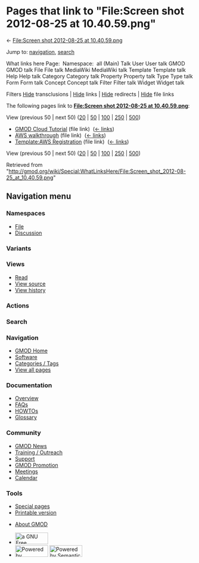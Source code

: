 <div id="mw-page-base" class="noprint">

</div>

<div id="mw-head-base" class="noprint">

</div>

<div id="content" class="mw-body" role="main">

<span id="top"></span>

<div id="mw-js-message" style="display:none;">

</div>



# <span dir="auto">Pages that link to "File:Screen shot 2012-08-25 at 10.40.59.png"</span>

<div id="bodyContent">

<div id="contentSub">

← [File:Screen shot 2012-08-25 at
10.40.59.png](/wiki/File:Screen_shot_2012-08-25_at_10.40.59.png "File:Screen shot 2012-08-25 at 10.40.59.png")

</div>

<div id="jump-to-nav" class="mw-jump">

Jump to: [navigation](#mw-navigation), [search](#p-search)

</div>

<div id="mw-content-text">

What links here Page:  Namespace:  all (Main) Talk User User talk GMOD
GMOD talk File File talk MediaWiki MediaWiki talk Template Template talk
Help Help talk Category Category talk Property Property talk Type Type
talk Form Form talk Concept Concept talk Filter Filter talk Widget
Widget talk

Filters
[Hide](/mediawiki/index.php?title=Special:WhatLinksHere/File:Screen_shot_2012-08-25_at_10.40.59.png&hidetrans=1 "Special:WhatLinksHere/File:Screen shot 2012-08-25 at 10.40.59.png")
transclusions \|
[Hide](/mediawiki/index.php?title=Special:WhatLinksHere/File:Screen_shot_2012-08-25_at_10.40.59.png&hidelinks=1 "Special:WhatLinksHere/File:Screen shot 2012-08-25 at 10.40.59.png")
links \|
[Hide](/mediawiki/index.php?title=Special:WhatLinksHere/File:Screen_shot_2012-08-25_at_10.40.59.png&hideredirs=1 "Special:WhatLinksHere/File:Screen shot 2012-08-25 at 10.40.59.png")
redirects \|
[Hide](/mediawiki/index.php?title=Special:WhatLinksHere/File:Screen_shot_2012-08-25_at_10.40.59.png&hideimages=1 "Special:WhatLinksHere/File:Screen shot 2012-08-25 at 10.40.59.png")
file links

The following pages link to **[File:Screen shot 2012-08-25 at
10.40.59.png](/wiki/File:Screen_shot_2012-08-25_at_10.40.59.png "File:Screen shot 2012-08-25 at 10.40.59.png")**:

View (previous 50 \| next 50)
([20](/mediawiki/index.php?title=Special:WhatLinksHere/File:Screen_shot_2012-08-25_at_10.40.59.png&limit=20 "Special:WhatLinksHere/File:Screen shot 2012-08-25 at 10.40.59.png")
\|
[50](/mediawiki/index.php?title=Special:WhatLinksHere/File:Screen_shot_2012-08-25_at_10.40.59.png&limit=50 "Special:WhatLinksHere/File:Screen shot 2012-08-25 at 10.40.59.png")
\|
[100](/mediawiki/index.php?title=Special:WhatLinksHere/File:Screen_shot_2012-08-25_at_10.40.59.png&limit=100 "Special:WhatLinksHere/File:Screen shot 2012-08-25 at 10.40.59.png")
\|
[250](/mediawiki/index.php?title=Special:WhatLinksHere/File:Screen_shot_2012-08-25_at_10.40.59.png&limit=250 "Special:WhatLinksHere/File:Screen shot 2012-08-25 at 10.40.59.png")
\|
[500](/mediawiki/index.php?title=Special:WhatLinksHere/File:Screen_shot_2012-08-25_at_10.40.59.png&limit=500 "Special:WhatLinksHere/File:Screen shot 2012-08-25 at 10.40.59.png"))

- [GMOD Cloud Tutorial](/wiki/GMOD_Cloud_Tutorial "GMOD Cloud Tutorial")
  (file link) ‎ <span class="mw-whatlinkshere-tools">([←
  links](/mediawiki/index.php?title=Special:WhatLinksHere&target=GMOD+Cloud+Tutorial "Special:WhatLinksHere"))</span>
- [AWS walkthrough](/wiki/AWS_walkthrough "AWS walkthrough") (file link)
  ‎ <span class="mw-whatlinkshere-tools">([←
  links](/mediawiki/index.php?title=Special:WhatLinksHere&target=AWS+walkthrough "Special:WhatLinksHere"))</span>
- [Template:AWS
  Registration](/wiki/Template:AWS_Registration "Template:AWS Registration")
  (file link) ‎ <span class="mw-whatlinkshere-tools">([←
  links](/mediawiki/index.php?title=Special:WhatLinksHere&target=Template%3AAWS+Registration "Special:WhatLinksHere"))</span>

View (previous 50 \| next 50)
([20](/mediawiki/index.php?title=Special:WhatLinksHere/File:Screen_shot_2012-08-25_at_10.40.59.png&limit=20 "Special:WhatLinksHere/File:Screen shot 2012-08-25 at 10.40.59.png")
\|
[50](/mediawiki/index.php?title=Special:WhatLinksHere/File:Screen_shot_2012-08-25_at_10.40.59.png&limit=50 "Special:WhatLinksHere/File:Screen shot 2012-08-25 at 10.40.59.png")
\|
[100](/mediawiki/index.php?title=Special:WhatLinksHere/File:Screen_shot_2012-08-25_at_10.40.59.png&limit=100 "Special:WhatLinksHere/File:Screen shot 2012-08-25 at 10.40.59.png")
\|
[250](/mediawiki/index.php?title=Special:WhatLinksHere/File:Screen_shot_2012-08-25_at_10.40.59.png&limit=250 "Special:WhatLinksHere/File:Screen shot 2012-08-25 at 10.40.59.png")
\|
[500](/mediawiki/index.php?title=Special:WhatLinksHere/File:Screen_shot_2012-08-25_at_10.40.59.png&limit=500 "Special:WhatLinksHere/File:Screen shot 2012-08-25 at 10.40.59.png"))

</div>

<div class="printfooter">

Retrieved from
"<http://gmod.org/wiki/Special:WhatLinksHere/File:Screen_shot_2012-08-25_at_10.40.59.png>"

</div>

<div id="catlinks" class="catlinks catlinks-allhidden">

</div>

<div class="visualClear">

</div>

</div>

</div>

<div id="mw-navigation">

## Navigation menu

<div id="mw-head">



<div id="left-navigation">

<div id="p-namespaces" class="vectorTabs" role="navigation"
aria-labelledby="p-namespaces-label">

### Namespaces

- <span id="ca-nstab-image"><a href="/wiki/File:Screen_shot_2012-08-25_at_10.40.59.png"
  accesskey="c" title="View the file page [c]">File</a></span>
- <span id="ca-talk"><a
  href="/mediawiki/index.php?title=File_talk:Screen_shot_2012-08-25_at_10.40.59.png&amp;action=edit&amp;redlink=1"
  accesskey="t"
  title="Discussion about the content page [t]">Discussion</a></span>

</div>

<div id="p-variants" class="vectorMenu emptyPortlet" role="navigation"
aria-labelledby="p-variants-label">

### 

### Variants[](#)

<div class="menu">

</div>

</div>

</div>

<div id="right-navigation">

<div id="p-views" class="vectorTabs" role="navigation"
aria-labelledby="p-views-label">

### Views

- <span id="ca-view">[Read](/wiki/File:Screen_shot_2012-08-25_at_10.40.59.png)</span>
- <span id="ca-viewsource"><a
  href="/mediawiki/index.php?title=File:Screen_shot_2012-08-25_at_10.40.59.png&amp;action=edit"
  accesskey="e" title="This page is protected.
  You can view its source [e]">View source</a></span>
- <span id="ca-history"><a
  href="/mediawiki/index.php?title=File:Screen_shot_2012-08-25_at_10.40.59.png&amp;action=history"
  accesskey="h" title="Past revisions of this page [h]">View history</a></span>

</div>

<div id="p-cactions" class="vectorMenu emptyPortlet" role="navigation"
aria-labelledby="p-cactions-label">

### Actions[](#)

<div class="menu">

</div>

</div>

<div id="p-search" role="search">

### Search

<div id="simpleSearch">

</div>

</div>

</div>

</div>

<div id="mw-panel">

<div id="p-logo" role="banner">

<a href="/wiki/Main_Page"
style="background-image: url(http://gmod.org/images/GMOD-cogs.png);"
title="Visit the main page"></a>

</div>

<div id="p-Navigation" class="portal" role="navigation"
aria-labelledby="p-Navigation-label">

### Navigation

<div class="body">

- <span id="n-GMOD-Home">[GMOD Home](/wiki/Main_Page)</span>
- <span id="n-Software">[Software](/wiki/GMOD_Components)</span>
- <span id="n-Categories-.2F-Tags">[Categories /
  Tags](/wiki/Categories)</span>
- <span id="n-View-all-pages">[View all
  pages](/wiki/Special:AllPages)</span>

</div>

</div>

<div id="p-Documentation" class="portal" role="navigation"
aria-labelledby="p-Documentation-label">

### Documentation

<div class="body">

- <span id="n-Overview">[Overview](/wiki/Overview)</span>
- <span id="n-FAQs">[FAQs](/wiki/Category:FAQ)</span>
- <span id="n-HOWTOs">[HOWTOs](/wiki/Category:HOWTO)</span>
- <span id="n-Glossary">[Glossary](/wiki/Glossary)</span>

</div>

</div>

<div id="p-Community" class="portal" role="navigation"
aria-labelledby="p-Community-label">

### Community

<div class="body">

- <span id="n-GMOD-News">[GMOD News](/wiki/GMOD_News)</span>
- <span id="n-Training-.2F-Outreach">[Training /
  Outreach](/wiki/Training_and_Outreach)</span>
- <span id="n-Support">[Support](/wiki/Support)</span>
- <span id="n-GMOD-Promotion">[GMOD
  Promotion](/wiki/GMOD_Promotion)</span>
- <span id="n-Meetings">[Meetings](/wiki/Meetings)</span>
- <span id="n-Calendar">[Calendar](/wiki/Calendar)</span>

</div>

</div>

<div id="p-tb" class="portal" role="navigation"
aria-labelledby="p-tb-label">

### Tools

<div class="body">

- <span id="t-specialpages"><a href="/wiki/Special:SpecialPages" accesskey="q"
  title="A list of all special pages [q]">Special pages</a></span>
- <span id="t-print"><a
  href="/mediawiki/index.php?title=Special:WhatLinksHere/File:Screen_shot_2012-08-25_at_10.40.59.png&amp;printable=yes"
  rel="alternate" accesskey="p"
  title="Printable version of this page [p]">Printable version</a></span>

</div>

</div>

</div>

</div>

<div id="footer" role="contentinfo">

- <span id="footer-places-about">[About
  GMOD](/wiki/GMOD:About "GMOD:About")</span>

<!-- -->

- <span id="footer-copyrightico">[<img src="http://www.gnu.org/graphics/gfdl-logo-small.png" width="88"
  height="31" alt="a GNU Free Documentation License" />](http://www.gnu.org/licenses/fdl-1.3.html)</span>
- <span id="footer-poweredbyico">[<img src="/mediawiki/skins/common/images/poweredby_mediawiki_88x31.png"
  width="88" height="31" alt="Powered by MediaWiki" />](//www.mediawiki.org/)
  [<img
  src="/mediawiki/extensions/SemanticMediaWiki/includes/../resources/images/smw_button.png"
  width="88" height="31" alt="Powered by Semantic MediaWiki" />](https://www.semantic-mediawiki.org/wiki/Semantic_MediaWiki)</span>

<div style="clear:both">

</div>

</div>
